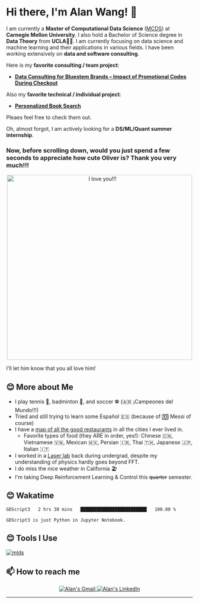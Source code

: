 # Hi there, I'm **Alan Wang**! 👋

I am currently a **Master of Computational Data Science** ([MCDS](https://mcds.cs.cmu.edu/)) at **Carnegie Mellon University**. I also hold a Bachelor of Science degree in **Data Theory** from **UCLA**💙💛. I am currently focusing on data science and machine learning and their applications in various fields. I have been working extensively on **data and software consulting**. 

Here is my **favorite consulting / team project**: 

-  [**Data Consulting for Bluestem Brands – Impact of Promotional Codes During Checkout**](https://github.com/alanwmy00/FingerhutConsulting/)

Also my **favorite technical / individual project**: 

-  [**Personalized Book Search**](https://github.com/alanwmy00/PersonalizedBookSearch)  

Pleaes feel free to check them out. 

Oh, almost forgot, I am actively looking for a **DS/ML/Quant summer internship**.


### Now, before scrolling down, would you just spend a few seconds to appreciate how cute **Oliver** is? Thank you very much!!!

<p align="center">
    <img src="images/IMG_9888.JPG" alt="I love you!!!" width="500" />
</p>
I'll let him know that you all love him!

## 😊 More about Me
- I play tennis :tennis:, badminton :badminton:, and soccer :soccer: (🇦🇷 ¡Campeones del Mundo!!!)
- Tried and still trying to learn some Español 🇪🇸 (because of 🔟 Messi of course)
- I have a [map of all the good restaurants](https://maps.app.goo.gl/k83cyjC1XR7H87by9) in all the cities I ever lived in.
    - Favorite types of food (they ARE in order, yes!): Chinese 🇨🇳, Vietnamese 🇻🇳, Mexican 🇲🇽, Persian 🇮🇷, Thai 🇹🇭, Japanese 🇯🇵, Italian 🇮🇹 
- I worked in a [Laser lab](https://light-matter.seas.ucla.edu/) back during undergrad, despite my understanding of physics hardly goes beyond FFT.
- I do miss the nice weather in California 🏖️
- I'm taking Deep Reinforcement Learning & Control this ~~quarter~~ semester.


## 😊 Wakatime
<!--START_SECTION:waka-->
```txt
GDScript3   2 hrs 38 mins   █████████████████████████   100.00 %
```

<!--END_SECTION:waka-->
```
GDScript3 is just Python in Jupyter Notebook.
```


## 😊 Tools I Use

 [![mlds](https://skillicons.dev/icons?i=tensorflow,pytorch,py,java,r,cpp,mysql,postgresql,aws,azure,gcp,mongodb,redis,docker,flask,git,latex,vscode,atom,&perline=22&theme=light)](https://skillicons.dev)






## 📫 How to reach me

<div align="center" style="text-align:center">
    <a href="mailto:7wf3z0d9w@mozmail.com">
        <img src="https://img.shields.io/badge/-Gmail-EA4335?style=for-the-badge&logo=Gmail&logoColor=white"
            alt="Alan's Gmail">
    </a>
    <a href="https://www.linkedin.com/in/alanwmy00/">
        <img src="https://img.shields.io/badge/LinkedIn-0A66C2?style=for-the-badge&logo=linkedin&logoColor=white"
            alt="Alan's LinkedIn">
    </a>
</div>

---

<br>

